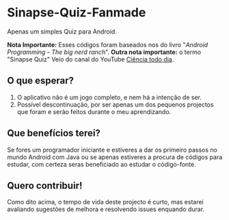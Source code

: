 # Sinapse-Quiz-Fanmade
Apenas um simples Quiz para Android.

**Nota Importante:** Esses códigos foram baseados nos do livro "*Android Programming - The big nerd ranch*".
**Outra nota importante:** o termo "Sinapse Quiz" Veio do canal do YouTube [Ciência todo dia](https://youtube.com/cienciatododia).

## O que esperar?
1. O aplicativo não é um jogo completo, e nem há a intenção de ser.
1. Possível descontinuação, por ser apenas um dos pequenos projectos que foram e serão feitos durante o meu aprendizando.

## Que benefícios terei?
Se fores um programador iniciante e estiveres a dar os primeiro passos no mundo Android com Java ou se apenas estiveres a procura de códigos para estudar, com certeza seras beneficiado ao estudar o código-fonte.

## Quero contribuir!
Como dito acima, o tempo de vida deste projecto é curto, mas estarei avaliando sugestões de melhora e resolvendo issues enquando durar.

